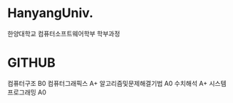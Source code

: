 # HanyangUniv.
한양대학교 컴퓨터소프트웨어학부 학부과정

# GITHUB
컴퓨터구조 B0
컴퓨터그래픽스 A+
알고리즘및문제해결기법 A0
수치해석 A+
시스템프로그래밍 A0
